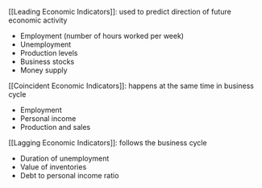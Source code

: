 

[[Leading Economic Indicators]]: used to predict direction of future economic activity
- Employment (number of hours worked per week)
- Unemployment
- Production levels
- Business stocks 
- Money supply

[[Coincident Economic Indicators]]: happens at the same time in business cycle
- Employment
- Personal income
- Production and sales

[[Lagging Economic Indicators]]: follows the business cycle
- Duration of unemployment
- Value of inventories
- Debt to personal income ratio


